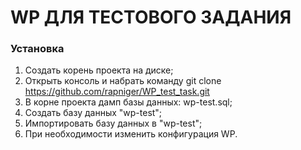 # WP ДЛЯ ТЕСТОВОГО ЗАДАНИЯ

### Установка

1. Создать корень проекта на диске;
2. Открыть консоль и набрать команду git clone https://github.com/rapniger/WP_test_task.git
3. В корне проекта дамп базы данных: wp-test.sql;
4. Создать базу данных "wp-test";
5. Импортировать базу данных в "wp-test";
6. При необходимости изменить конфигурация WP.
